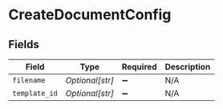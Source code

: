 # CreateDocumentConfig


## Fields

| Field              | Type               | Required           | Description        |
| ------------------ | ------------------ | ------------------ | ------------------ |
| `filename`         | *Optional[str]*    | :heavy_minus_sign: | N/A                |
| `template_id`      | *Optional[str]*    | :heavy_minus_sign: | N/A                |